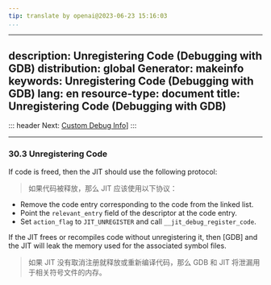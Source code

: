 ```yaml
---
tip: translate by openai@2023-06-23 15:16:03
...
```

---
description: Unregistering Code (Debugging with GDB)
distribution: global
Generator: makeinfo
keywords: Unregistering Code (Debugging with GDB)
lang: en
resource-type: document
title: Unregistering Code (Debugging with GDB)
----------------------------------------------

::: header
Next: [Custom Debug Info](Custom-Debug-Info.html#Custom-Debug-Info)]
:::

---

### 30.3 Unregistering Code

If code is freed, then the JIT should use the following protocol:

> 如果代码被释放，那么 JIT 应该使用以下协议：

- Remove the code entry corresponding to the code from the linked list.
- Point the `relevant_entry` field of the descriptor at the code entry.
- Set `action_flag` to `JIT_UNREGISTER` and call `__jit_debug_register_code`.

If the JIT frees or recompiles code without unregistering it, then [GDB] and the JIT will leak the memory used for the associated symbol files.

> 如果 JIT 没有取消注册就释放或重新编译代码，那么 GDB 和 JIT 将泄漏用于相关符号文件的内存。
